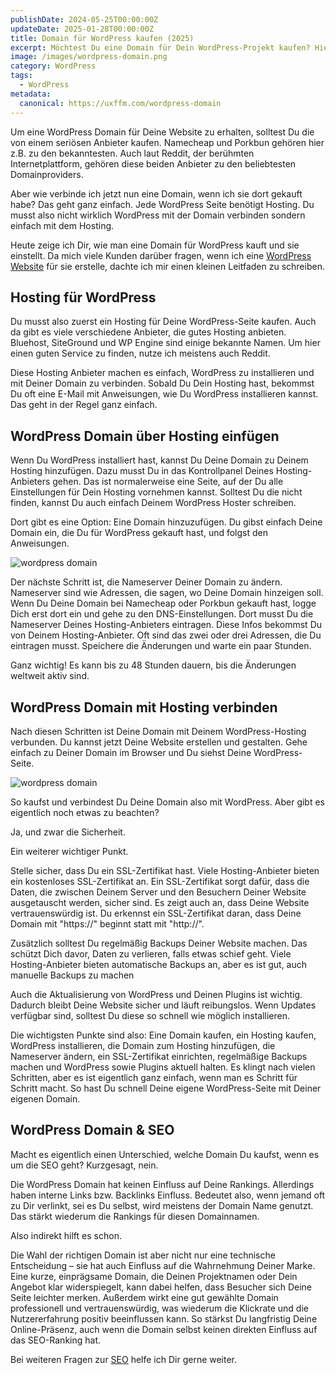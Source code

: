 ```yaml
---
publishDate: 2024-05-25T00:00:00Z
updateDate: 2025-01-28T00:00:00Z
title: Domain für WordPress kaufen (2025)
excerpt: Möchtest Du eine Domain für Dein WordPress-Projekt kaufen? Hier erfährst Du, wie Du ganz einfach eine passende Domain auswählen und registrieren kannst. Lerne, warum eine gute Domain wichtig ist und wie sie Deinen Erfolg im Web beeinflussen kann. 
image: /images/wordpress-domain.png
category: WordPress
tags:
  - WordPress
metadata:
  canonical: https://uxffm.com/wordpress-domain
---
```


Um eine WordPress Domain für Deine Website zu erhalten, solltest Du die von einem seriösen Anbieter kaufen. Namecheap und Porkbun gehören hier z.B. zu den bekanntesten. Auch laut Reddit, der berühmten Internetplattform, gehören diese beiden Anbieter zu den beliebtesten Domainproviders. 

Aber wie verbinde ich jetzt nun eine Domain, wenn ich sie dort gekauft habe? Das geht ganz einfach. Jede WordPress Seite benötigt Hosting. Du musst also nicht wirklich WordPress mit der Domain verbinden sondern einfach mit dem Hosting.

Heute zeige ich Dir, wie man eine Domain für WordPress kauft und sie einstellt. Da mich viele Kunden darüber fragen, wenn ich eine <a href="/service/wordpress-frankfurt">WordPress Website</a> für sie erstelle, dachte ich mir einen kleinen Leitfaden zu schreiben.

## Hosting für WordPress

Du musst also zuerst ein Hosting für Deine WordPress-Seite kaufen. Auch da gibt es viele verschiedene Anbieter, die gutes Hosting anbieten. Bluehost, SiteGround und WP Engine sind einige bekannte Namen. Um hier einen guten Service zu finden, nutze ich meistens auch Reddit.

Diese Hosting Anbieter machen es einfach, WordPress zu installieren und mit Deiner Domain zu verbinden. Sobald Du Dein Hosting hast, bekommst Du oft eine E-Mail mit Anweisungen, wie Du WordPress installieren kannst. Das geht in der Regel ganz einfach.

## WordPress Domain über Hosting einfügen

Wenn Du WordPress installiert hast, kannst Du Deine Domain zu Deinem Hosting hinzufügen. Dazu musst Du in das Kontrollpanel Deines Hosting-Anbieters gehen. Das ist normalerweise eine Seite, auf der Du alle Einstellungen für Dein Hosting vornehmen kannst. Solltest Du die nicht finden, kannst Du auch einfach Deinem WordPress Hoster schreiben.

Dort gibt es eine Option: Eine Domain hinzuzufügen. Du gibst einfach Deine Domain ein, die Du für WordPress gekauft hast, und folgst den Anweisungen.

<img src="/images/wordpress-domain.png" alt="wordpress domain">

Der nächste Schritt ist, die Nameserver Deiner Domain zu ändern. Nameserver sind wie Adressen, die sagen, wo Deine Domain hinzeigen soll. Wenn Du Deine Domain bei Namecheap oder Porkbun gekauft hast, logge Dich erst dort ein und gehe zu den DNS-Einstellungen. Dort musst Du die Nameserver Deines Hosting-Anbieters eintragen. Diese Infos bekommst Du von Deinem Hosting-Anbieter. Oft sind das zwei oder drei Adressen, die Du eintragen musst. Speichere die Änderungen und warte ein paar Stunden. 

Ganz wichtig! Es kann bis zu 48 Stunden dauern, bis die Änderungen weltweit aktiv sind.

## WordPress Domain mit Hosting verbinden

Nach diesen Schritten ist Deine Domain mit Deinem WordPress-Hosting verbunden. Du kannst jetzt Deine Website erstellen und gestalten. Gehe einfach zu Deiner Domain im Browser und Du siehst Deine WordPress-Seite.

<img src="/images/wordpress-domain-2.png" alt="wordpress domain">

So kaufst und verbindest Du Deine Domain also mit WordPress. Aber gibt es eigentlich noch etwas zu beachten?

Ja, und zwar die Sicherheit.

Ein weiterer wichtiger Punkt. 

Stelle sicher, dass Du ein SSL-Zertifikat hast. Viele Hosting-Anbieter bieten ein kostenloses SSL-Zertifikat an. Ein SSL-Zertifikat sorgt dafür, dass die Daten, die zwischen Deinem Server und den Besuchern Deiner Website ausgetauscht werden, sicher sind. Es zeigt auch an, dass Deine Website vertrauenswürdig ist. Du erkennst ein SSL-Zertifikat daran, dass Deine Domain mit "https://" beginnt statt mit "http://".

Zusätzlich solltest Du regelmäßig Backups Deiner Website machen. Das schützt Dich davor, Daten zu verlieren, falls etwas schief geht. Viele Hosting-Anbieter bieten automatische Backups an, aber es ist gut, auch manuelle Backups zu machen

Auch die Aktualisierung von WordPress und Deinen Plugins ist wichtig. Dadurch bleibt Deine Website sicher und läuft reibungslos. Wenn Updates verfügbar sind, solltest Du diese so schnell wie möglich installieren.

Die wichtigsten Punkte sind also: Eine Domain kaufen, ein Hosting kaufen, WordPress installieren, die Domain zum Hosting hinzufügen, die Nameserver ändern, ein SSL-Zertifikat einrichten, regelmäßige Backups machen und WordPress sowie Plugins aktuell halten. Es klingt nach vielen Schritten, aber es ist eigentlich ganz einfach, wenn man es Schritt für Schritt macht. So hast Du schnell Deine eigene WordPress-Seite mit Deiner eigenen Domain.

## WordPress Domain & SEO

Macht es eigentlich einen Unterschied, welche Domain Du kaufst, wenn es um die SEO geht? Kurzgesagt, nein.

Die WordPress Domain hat keinen Einfluss auf Deine Rankings. Allerdings haben interne Links bzw. Backlinks Einfluss. Bedeutet also, wenn jemand oft zu Dir verlinkt, sei es Du selbst, wird meistens der Domain Name genutzt. Das stärkt wiederum die Rankings für diesen Domainnamen. 

Also indirekt hilft es schon.

Die Wahl der richtigen Domain ist aber nicht nur eine technische Entscheidung – sie hat auch Einfluss auf die Wahrnehmung Deiner Marke. Eine kurze, einprägsame Domain, die Deinen Projektnamen oder Dein Angebot klar widerspiegelt, kann dabei helfen, dass Besucher sich Deine Seite leichter merken. Außerdem wirkt eine gut gewählte Domain professionell und vertrauenswürdig, was wiederum die Klickrate und die Nutzererfahrung positiv beeinflussen kann. So stärkst Du langfristig Deine Online-Präsenz, auch wenn die Domain selbst keinen direkten Einfluss auf das SEO-Ranking hat.

Bei weiteren Fragen zur <a href="/">SEO</a> helfe ich Dir gerne weiter.